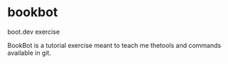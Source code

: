 # bookbot
boot.dev exercise

BookBot is a tutorial exercise meant to teach me thetools and commands available in git.